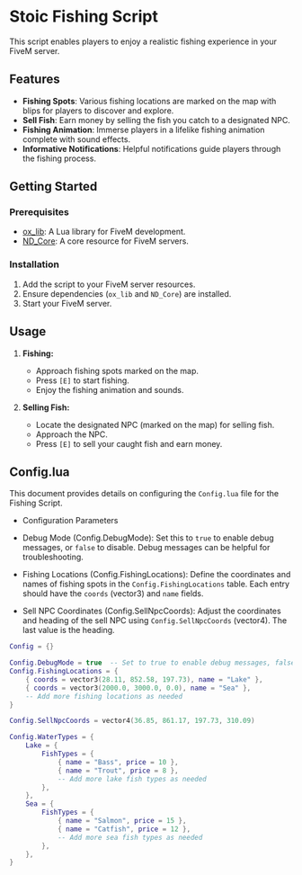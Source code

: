 # Stoic Fishing Script

This script enables players to enjoy a realistic fishing experience in your FiveM server.

## Features

- **Fishing Spots**: Various fishing locations are marked on the map with blips for players to discover and explore.
- **Sell Fish**: Earn money by selling the fish you catch to a designated NPC.
- **Fishing Animation**: Immerse players in a lifelike fishing animation complete with sound effects.
- **Informative Notifications**: Helpful notifications guide players through the fishing process.

## Getting Started

### Prerequisites

- [ox_lib](https://github.com/overextended/ox_lib): A Lua library for FiveM development.
- [ND_Core](github.com/ND-Framework/ND_Core): A core resource for FiveM servers.

### Installation

1. Add the script to your FiveM server resources.
2. Ensure dependencies (`ox_lib` and `ND_Core`) are installed.
3. Start your FiveM server.

## Usage

1. **Fishing:**
   - Approach fishing spots marked on the map.
   - Press `[E]` to start fishing.
   - Enjoy the fishing animation and sounds.

2. **Selling Fish:**
   - Locate the designated NPC (marked on the map) for selling fish.
   - Approach the NPC.
   - Press `[E]` to sell your caught fish and earn money.


## Config.lua
This document provides details on configuring the `Config.lua` file for the Fishing Script.

- Configuration Parameters

 - Debug Mode (Config.DebugMode): Set this to `true` to enable debug messages, or `false` to disable. Debug messages can be helpful for troubleshooting.

 - Fishing Locations (Config.FishingLocations): Define the coordinates and names of fishing spots in the `Config.FishingLocations` table. Each entry should have the `coords` (vector3) and `name` fields.

 - Sell NPC Coordinates (Config.SellNpcCoords): Adjust the coordinates and heading of the sell NPC using `Config.SellNpcCoords` (vector4). The last value is the heading.



```lua
Config = {}

Config.DebugMode = true  -- Set to true to enable debug messages, false to disable
Config.FishingLocations = {
    { coords = vector3(28.11, 852.58, 197.73), name = "Lake" },
    { coords = vector3(2000.0, 3000.0, 0.0), name = "Sea" },
    -- Add more fishing locations as needed
}

Config.SellNpcCoords = vector4(36.85, 861.17, 197.73, 310.09)

Config.WaterTypes = {
    Lake = {
        FishTypes = {
            { name = "Bass", price = 10 },
            { name = "Trout", price = 8 },
            -- Add more lake fish types as needed
        },
    },
    Sea = {
        FishTypes = {
            { name = "Salmon", price = 15 },
            { name = "Catfish", price = 12 },
            -- Add more sea fish types as needed
        },
    },
}
```

